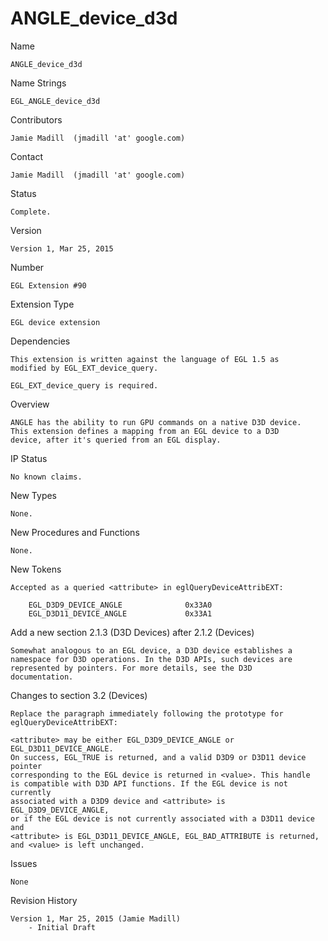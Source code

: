 # ANGLE_device_d3d

Name

    ANGLE_device_d3d

Name Strings

    EGL_ANGLE_device_d3d

Contributors

    Jamie Madill  (jmadill 'at' google.com)

Contact

    Jamie Madill  (jmadill 'at' google.com)

Status

    Complete.

Version

    Version 1, Mar 25, 2015

Number

    EGL Extension #90

Extension Type

    EGL device extension

Dependencies

    This extension is written against the language of EGL 1.5 as
    modified by EGL_EXT_device_query.

    EGL_EXT_device_query is required.

Overview

    ANGLE has the ability to run GPU commands on a native D3D device.
    This extension defines a mapping from an EGL device to a D3D
    device, after it's queried from an EGL display.

IP Status

    No known claims.

New Types

    None.

New Procedures and Functions

    None.

New Tokens

    Accepted as a queried <attribute> in eglQueryDeviceAttribEXT:

        EGL_D3D9_DEVICE_ANGLE              0x33A0
        EGL_D3D11_DEVICE_ANGLE             0x33A1

Add a new section 2.1.3 (D3D Devices) after 2.1.2 (Devices)

    Somewhat analogous to an EGL device, a D3D device establishes a
    namespace for D3D operations. In the D3D APIs, such devices are
    represented by pointers. For more details, see the D3D
    documentation.

Changes to section 3.2 (Devices)

    Replace the paragraph immediately following the prototype for
    eglQueryDeviceAttribEXT:

    <attribute> may be either EGL_D3D9_DEVICE_ANGLE or EGL_D3D11_DEVICE_ANGLE.
    On success, EGL_TRUE is returned, and a valid D3D9 or D3D11 device pointer
    corresponding to the EGL device is returned in <value>. This handle
    is compatible with D3D API functions. If the EGL device is not currently
    associated with a D3D9 device and <attribute> is EGL_D3D9_DEVICE_ANGLE,
    or if the EGL device is not currently associated with a D3D11 device and
    <attribute> is EGL_D3D11_DEVICE_ANGLE, EGL_BAD_ATTRIBUTE is returned,
    and <value> is left unchanged.

Issues

    None

Revision History

    Version 1, Mar 25, 2015 (Jamie Madill)
        - Initial Draft
